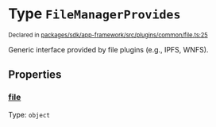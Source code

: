 # Type `FileManagerProvides`
<sub>Declared in [packages/sdk/app-framework/src/plugins/common/file.ts:25](https://github.com/dxos/dxos/blob/7194736719/packages/sdk/app-framework/src/plugins/common/file.ts#L25)</sub>


Generic interface provided by file plugins (e.g., IPFS, WNFS).

## Properties
### [file](https://github.com/dxos/dxos/blob/7194736719/packages/sdk/app-framework/src/plugins/common/file.ts#L26)
Type: <code>object</code>





